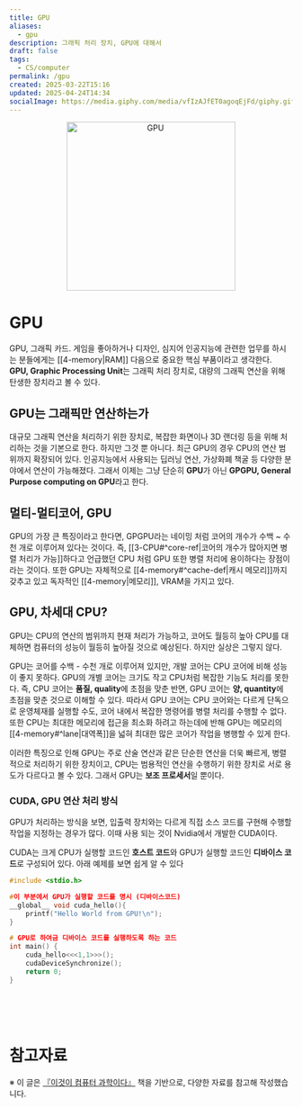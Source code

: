 ```yaml
---
title: GPU
aliases:
  - gpu
description: 그래픽 처리 장치, GPU에 대해서
draft: false
tags:
  - CS/computer
permalink: /gpu
created: 2025-03-22T15:16
updated: 2025-04-24T14:34
socialImage: https://media.giphy.com/media/vfIzAJfET0agoqEjFd/giphy.gif?cid=ecf05e472vkj3vt69rh1t0nk03i98hqef8gf1h5xekxbwt98&ep=v1_gifs_search&rid=giphy.gif&ct=g
---
```

<p align="center">
  <img src="https://media.giphy.com/media/vfIzAJfET0agoqEjFd/giphy.gif?cid=ecf05e472vkj3vt69rh1t0nk03i98hqef8gf1h5xekxbwt98&ep=v1_gifs_search&rid=giphy.gif&ct=g" alt="GPU" width="300">
</p>


# GPU

GPU, 그래픽 카드. 게임을 좋아하거나 디자인, 심지어 인공지능에 관련한 업무를 하시는 분들에게는 [[4-memory|RAM]] 다음으로 중요한 핵심 부품이라고 생각한다. **GPU, Graphic Processing Unit**는 그래픽 처리 장치로, 대량의 그래픽 연산을 위해 탄생한 장치라고 볼 수 있다.

## GPU는 그래픽만 연산하는가

대규모 그래픽 연산을 처리하기 위한 장치로, 복잡한 화면이나 3D 랜더링 등을 위해 처리하는 것을 기본으로 한다. 하지만 그것 뿐 아니다. 최근 GPU의 경우 CPU의 연산 범위까지 확장되어 있다. 인공지능에서 사용되는 딥러닝 연산, 가상화폐 책굴 등 다양한 분야에서 연산이 가능해졌다. 그래서 이제는 그냥 단순히 **GPU**가 아닌 **GPGPU, General Purpose computing on GPU**라고 한다.

## 멀티-멀티코어, GPU

GPU의 가장 큰 특징이라고 한다면, GPGPU라는 네이밍 처럼 코어의 개수가 수백 ~ 수천 개로 이루어져 있다는 것이다. 즉, [[3-CPU#^core-ref|코어의 개수가 많아지면 병렬 처리가 가능]]하다고 언급했던 CPU 처럼 GPU 또한 병렬 처리에 용이하다는 장점이라는 것이다. 또한 GPU는 자체적으로 [[4-memory#^cache-def|캐시 메모리]]까지 갖추고 있고 독자적인 [[4-memory|메모리]], VRAM을 가지고 있다.

## GPU, 차세대 CPU?

GPU는 CPU의 연산의 범위까지 현재 처리가 가능하고, 코어도 월등히 높아 CPU를 대체하면 컴퓨터의 성능이 월등히 높아질 것으로 예상된다. 하지만 실상은 그렇지 않다. 

GPU는 코어를 수백 - 수천 개로 이루어져 있지만, 개발 코어는 CPU 코어에 비해 성능이 좋지 못하다. GPU의 개별 코어는 크기도 작고 CPU처럼 복잡한 기능도 처리를 못한다. 즉, CPU 코어는 **품질, quality**에 초점을 맞춘 반면, GPU 코어는 **양, quantity**에 초점을 맞춘 것으로 이해할 수 있다. 따라서 GPU 코어는 CPU 코어와는 다르게 단독으로 운영체재를 실행할 수도, 코어 내에서 복잡한 명령어를 병렬 처리를 수행할 수 없다. 또한 CPU는 최대한 메모리에 접근을 최소화 하려고 하는데에 반해 GPU는 메모리의 [[4-memory#^lane|대역폭]]을 넓혀 최대한 많은 코어가 작업을 병행할 수 있게 한다.

이러한 특징으로 인해 GPU는 주로 산술 연산과 같은 단순한 연산을 더욱 빠르게, 병렬적으로 처리하기 위한 장치이고, CPU는 범용적인 연산을 수행하기 위한 장치로 서로 용도가 다르다고 볼 수 있다. 그래서 GPU는 **보조 프로세서**일 뿐이다.

### CUDA, GPU 연산 처리 방식

GPU가 처리하는 방식을 보면, 입출력 장치와는 다르게 직접 소스 코드를 구현해 수행할 작업을 지정하는 경우가 많다. 이때 사용 되는 것이 Nvidia에서 개발한 CUDA이다.

 CUDA는 크게 CPU가 실행할 코드인 **호스트 코드**와 GPU가 실행할 코드인 **디바이스 코드**로 구성되어 있다. 아래 예제를 보면 쉽게 알 수 있다

```c showLineNumbers{number} {4-6, 9-13}
#include <stdio.h>

#이 부분에서 GPU가 실행할 코드를 명시 (디바이스코드)
__global__ void cuda_hello(){
	printf("Hello World from GPU!\n");     
} 

# GPU로 하여금 디바이스 코드를 실행하도록 하는 코드
int main() {
	cuda_hello<<<1,1>>>();
	cudaDeviceSynchronize(); 
	return 0;	
}
```
</br></br></br>
# 참고자료

※ 이 글은 [『이것이 컴퓨터 과학이다』](https://product.kyobobook.co.kr/detail/S000214014967) 책을 기반으로, 다양한 자료를 참고해 작성했습니다.
